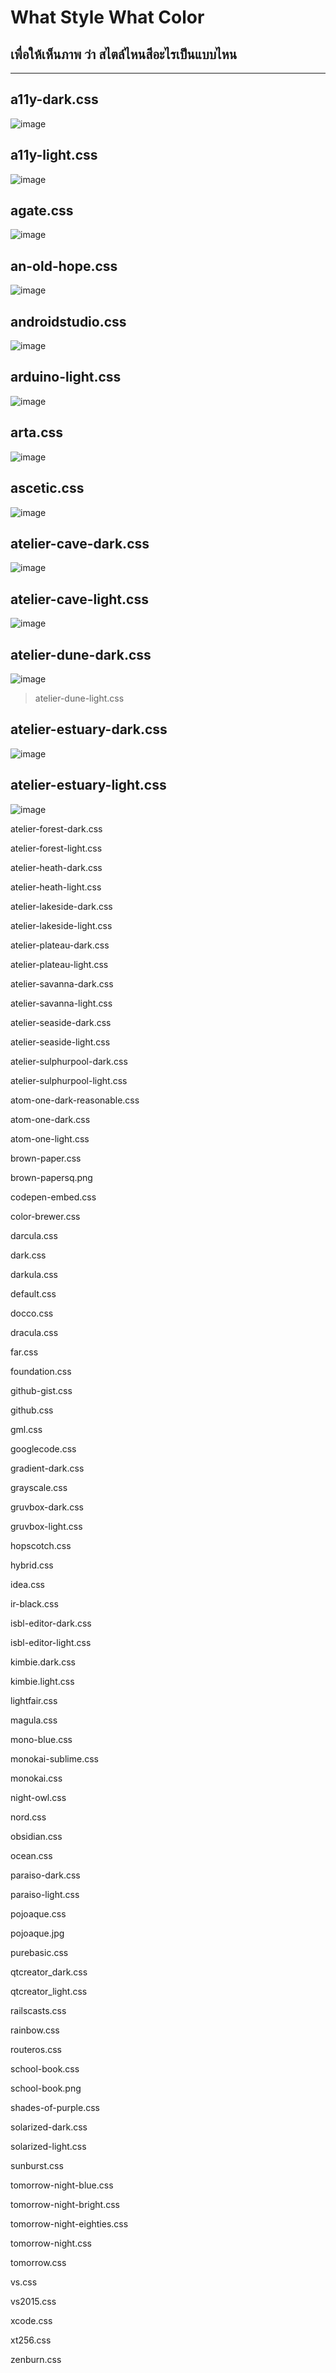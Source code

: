 # What Style What Color
## เพื่อให้เห็นภาพ ว่า สไตล์ไหนสีอะไรเป็นแบบไหน
---

## a11y-dark.css
![image](https://user-images.githubusercontent.com/6521378/186873617-2d937a4b-f2f4-40b5-8ec6-b904f0df5649.png)


## a11y-light.css
![image](https://user-images.githubusercontent.com/6521378/186873719-9ba422c4-1e66-4690-9b22-dd536ac1a353.png)


## agate.css
![image](https://user-images.githubusercontent.com/6521378/186873860-3f025c7a-603a-46c6-af7d-9095af2b7947.png)


## an-old-hope.css
![image](https://user-images.githubusercontent.com/6521378/186874029-c40615e2-b3b0-4d45-b000-f112f22783df.png)


## androidstudio.css
![image](https://user-images.githubusercontent.com/6521378/186874145-1e6f1330-9c89-4ebb-8707-c877e01a86dc.png)


## arduino-light.css
![image](https://user-images.githubusercontent.com/6521378/186874262-01177b4f-0ab3-4ba3-8959-a0dbc809aa81.png)


## arta.css
![image](https://user-images.githubusercontent.com/6521378/186874465-c0433838-a547-496d-b3d3-a9ca9ef3df24.png)


## ascetic.css
![image](https://user-images.githubusercontent.com/6521378/186874575-f5e2ebc1-0245-4bfb-8787-2ff9f8b17ad4.png)


## atelier-cave-dark.css
![image](https://user-images.githubusercontent.com/6521378/186874684-f21dd5c4-d4fb-4afd-8d53-7f78e0b37967.png)


## atelier-cave-light.css
![image](https://user-images.githubusercontent.com/6521378/186874788-52474f10-916a-4cd4-9c11-1bc9c000a4e7.png)


## atelier-dune-dark.css
![image](https://user-images.githubusercontent.com/6521378/186874897-88dbc88b-1c7a-4194-ada1-cfcbdc8b2f8b.png)


> atelier-dune-light.css


## atelier-estuary-dark.css
![image](https://user-images.githubusercontent.com/6521378/186874999-dacbe944-ada8-4f3d-ad14-a20e7f0ed27f.png)


## atelier-estuary-light.css
![image](https://user-images.githubusercontent.com/6521378/186875142-e89e85a2-05ec-4292-9c14-14cf9dde3e54.png)

atelier-forest-dark.css

atelier-forest-light.css

atelier-heath-dark.css

atelier-heath-light.css

atelier-lakeside-dark.css

atelier-lakeside-light.css

atelier-plateau-dark.css

atelier-plateau-light.css

atelier-savanna-dark.css


atelier-savanna-light.css

atelier-seaside-dark.css

atelier-seaside-light.css

atelier-sulphurpool-dark.css

atelier-sulphurpool-light.css

atom-one-dark-reasonable.css

atom-one-dark.css

atom-one-light.css

brown-paper.css

brown-papersq.png

codepen-embed.css

color-brewer.css

darcula.css

dark.css

darkula.css

default.css

docco.css

dracula.css


far.css

foundation.css

github-gist.css

github.css

gml.css

googlecode.css

gradient-dark.css

grayscale.css

gruvbox-dark.css


gruvbox-light.css

hopscotch.css

hybrid.css

idea.css

ir-black.css

isbl-editor-dark.css

isbl-editor-light.css

kimbie.dark.css

kimbie.light.css

lightfair.css


magula.css

mono-blue.css

monokai-sublime.css

monokai.css

night-owl.css

nord.css

obsidian.css

ocean.css

paraiso-dark.css

paraiso-light.css

pojoaque.css

pojoaque.jpg

purebasic.css

qtcreator_dark.css

qtcreator_light.css

railscasts.css

rainbow.css

routeros.css

school-book.css

school-book.png

shades-of-purple.css

solarized-dark.css

solarized-light.css

sunburst.css

tomorrow-night-blue.css

tomorrow-night-bright.css

tomorrow-night-eighties.css

tomorrow-night.css

tomorrow.css

vs.css

vs2015.css

xcode.css

xt256.css

zenburn.css
